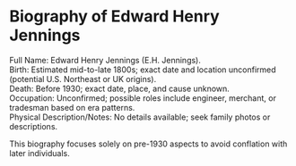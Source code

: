# Biography of Edward Henry Jennings

Full Name: Edward Henry Jennings (E.H. Jennings).  
Birth: Estimated mid-to-late 1800s; exact date and location unconfirmed (potential U.S. Northeast or UK origins).  
Death: Before 1930; exact date, place, and cause unknown.  
Occupation: Unconfirmed; possible roles include engineer, merchant, or tradesman based on era patterns.  
Physical Description/Notes: No details available; seek family photos or descriptions.  

This biography focuses solely on pre-1930 aspects to avoid conflation with later individuals.
